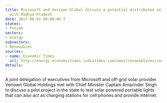```yaml
---
title: Microsoft and Veriown Global discuss a potential distributed solar pilot project
  with Madhya Pradesh
date: 2017-08-02 00:00:00 Z
states:
- Punjab
sectors:
- Energy
subsectors:
- Renewables
sources:
- name: Economic Times
  url: http://energy.economictimes.indiatimes.com/news/renewable/microsoft-keen-on-supplying-solar-powered-devices-to-punjabmicrosoft/59891797
details: 
---
```


A joint delegation of executives from Microsoft and off-grid solar provider Veriown Global Holdings met with Chief Minister Captain Amarinder Singh to discuss a pilot project in the state to test solar powered portable lights that can also act as charging stations for cell phones and provide internet. 
